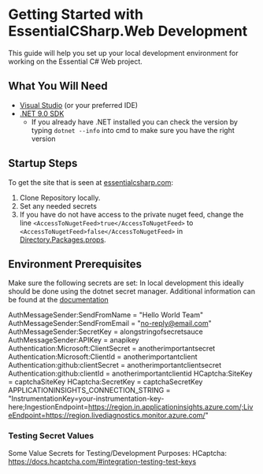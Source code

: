 # Getting Started with EssentialCSharp.Web Development

This guide will help you set up your local development environment for working on the Essential C# Web project.

## What You Will Need

- [Visual Studio](https://visualstudio.microsoft.com/) (or your preferred IDE)
- [.NET 9.0 SDK](https://dotnet.microsoft.com/download)
  - If you already have .NET installed you can check the version by typing `dotnet --info` into cmd to make sure you have the right version

## Startup Steps

To get the site that is seen at [essentialcsharp.com](https://essentialcsharp.com/):

1. Clone Repository locally.
2. Set any needed secrets
3. If you have do not have access to the private nuget feed, change the line `<AccessToNugetFeed>true</AccessToNugetFeed>` to `<AccessToNugetFeed>false</AccessToNugetFeed>` in [Directory.Packages.props](https://github.com/IntelliTect/EssentialCSharp.Web/blob/main/Directory.Packages.props).

## Environment Prerequisites

Make sure the following secrets are set:
In local development this ideally should be done using the dotnet secret manager. Additional information can be found at the [documentation](https://learn.microsoft.com/en-us/aspnet/core/security/app-secrets#set-a-secret)

AuthMessageSender:SendFromName = "Hello World Team"
AuthMessageSender:SendFromEmail = "no-reply@email.com"
AuthMessageSender:SecretKey = alongstringofsecretsauce
AuthMessageSender:APIKey = anapikey
Authentication:Microsoft:ClientSecret = anotherimportantsecret
Authentication:Microsoft:ClientId = anotherimportantclient
Authentication:github:clientSecret = anotherimportantclientsecret
Authentication:github:clientId = anotherimportantclientid
HCaptcha:SiteKey = captchaSiteKey
HCaptcha:SecretKey = captchaSecretKey
APPLICATIONINSIGHTS_CONNECTION_STRING = "InstrumentationKey=your-instrumentation-key-here;IngestionEndpoint=https://region.in.applicationinsights.azure.com/;LiveEndpoint=https://region.livediagnostics.monitor.azure.com/"

### Testing Secret Values

Some Value Secrets for Testing/Development Purposes:
HCaptcha: https://docs.hcaptcha.com/#integration-testing-test-keys
